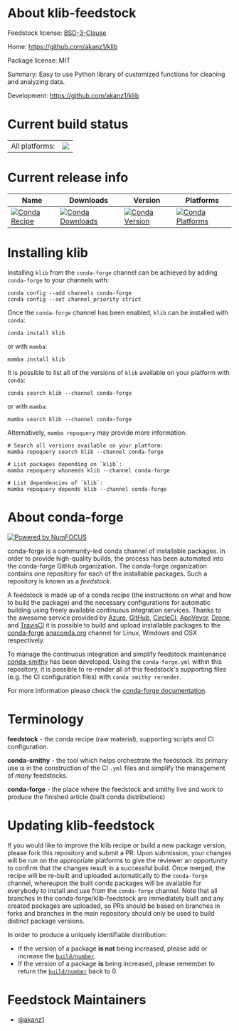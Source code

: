 About klib-feedstock
====================

Feedstock license: [BSD-3-Clause](https://github.com/conda-forge/klib-feedstock/blob/main/LICENSE.txt)

Home: https://github.com/akanz1/klib

Package license: MIT

Summary: Easy to use Python library of customized functions for cleaning and analyzing data.

Development: https://github.com/akanz1/klib

Current build status
====================


<table><tr><td>All platforms:</td>
    <td>
      <a href="https://dev.azure.com/conda-forge/feedstock-builds/_build/latest?definitionId=9530&branchName=main">
        <img src="https://dev.azure.com/conda-forge/feedstock-builds/_apis/build/status/klib-feedstock?branchName=main">
      </a>
    </td>
  </tr>
</table>

Current release info
====================

| Name | Downloads | Version | Platforms |
| --- | --- | --- | --- |
| [![Conda Recipe](https://img.shields.io/badge/recipe-klib-green.svg)](https://anaconda.org/conda-forge/klib) | [![Conda Downloads](https://img.shields.io/conda/dn/conda-forge/klib.svg)](https://anaconda.org/conda-forge/klib) | [![Conda Version](https://img.shields.io/conda/vn/conda-forge/klib.svg)](https://anaconda.org/conda-forge/klib) | [![Conda Platforms](https://img.shields.io/conda/pn/conda-forge/klib.svg)](https://anaconda.org/conda-forge/klib) |

Installing klib
===============

Installing `klib` from the `conda-forge` channel can be achieved by adding `conda-forge` to your channels with:

```
conda config --add channels conda-forge
conda config --set channel_priority strict
```

Once the `conda-forge` channel has been enabled, `klib` can be installed with `conda`:

```
conda install klib
```

or with `mamba`:

```
mamba install klib
```

It is possible to list all of the versions of `klib` available on your platform with `conda`:

```
conda search klib --channel conda-forge
```

or with `mamba`:

```
mamba search klib --channel conda-forge
```

Alternatively, `mamba repoquery` may provide more information:

```
# Search all versions available on your platform:
mamba repoquery search klib --channel conda-forge

# List packages depending on `klib`:
mamba repoquery whoneeds klib --channel conda-forge

# List dependencies of `klib`:
mamba repoquery depends klib --channel conda-forge
```


About conda-forge
=================

[![Powered by
NumFOCUS](https://img.shields.io/badge/powered%20by-NumFOCUS-orange.svg?style=flat&colorA=E1523D&colorB=007D8A)](https://numfocus.org)

conda-forge is a community-led conda channel of installable packages.
In order to provide high-quality builds, the process has been automated into the
conda-forge GitHub organization. The conda-forge organization contains one repository
for each of the installable packages. Such a repository is known as a *feedstock*.

A feedstock is made up of a conda recipe (the instructions on what and how to build
the package) and the necessary configurations for automatic building using freely
available continuous integration services. Thanks to the awesome service provided by
[Azure](https://azure.microsoft.com/en-us/services/devops/), [GitHub](https://github.com/),
[CircleCI](https://circleci.com/), [AppVeyor](https://www.appveyor.com/),
[Drone](https://cloud.drone.io/welcome), and [TravisCI](https://travis-ci.com/)
it is possible to build and upload installable packages to the
[conda-forge](https://anaconda.org/conda-forge) [anaconda.org](https://anaconda.org/)
channel for Linux, Windows and OSX respectively.

To manage the continuous integration and simplify feedstock maintenance
[conda-smithy](https://github.com/conda-forge/conda-smithy) has been developed.
Using the ``conda-forge.yml`` within this repository, it is possible to re-render all of
this feedstock's supporting files (e.g. the CI configuration files) with ``conda smithy rerender``.

For more information please check the [conda-forge documentation](https://conda-forge.org/docs/).

Terminology
===========

**feedstock** - the conda recipe (raw material), supporting scripts and CI configuration.

**conda-smithy** - the tool which helps orchestrate the feedstock.
                   Its primary use is in the construction of the CI ``.yml`` files
                   and simplify the management of *many* feedstocks.

**conda-forge** - the place where the feedstock and smithy live and work to
                  produce the finished article (built conda distributions)


Updating klib-feedstock
=======================

If you would like to improve the klib recipe or build a new
package version, please fork this repository and submit a PR. Upon submission,
your changes will be run on the appropriate platforms to give the reviewer an
opportunity to confirm that the changes result in a successful build. Once
merged, the recipe will be re-built and uploaded automatically to the
`conda-forge` channel, whereupon the built conda packages will be available for
everybody to install and use from the `conda-forge` channel.
Note that all branches in the conda-forge/klib-feedstock are
immediately built and any created packages are uploaded, so PRs should be based
on branches in forks and branches in the main repository should only be used to
build distinct package versions.

In order to produce a uniquely identifiable distribution:
 * If the version of a package **is not** being increased, please add or increase
   the [``build/number``](https://docs.conda.io/projects/conda-build/en/latest/resources/define-metadata.html#build-number-and-string).
 * If the version of a package **is** being increased, please remember to return
   the [``build/number``](https://docs.conda.io/projects/conda-build/en/latest/resources/define-metadata.html#build-number-and-string)
   back to 0.

Feedstock Maintainers
=====================

* [@akanz1](https://github.com/akanz1/)

